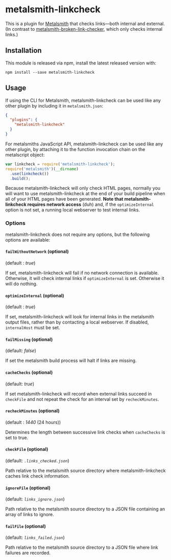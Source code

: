 # metalsmith-linkcheck

This is a plugin for [Metalsmith][] that checks links&mdash;both internal and
external. (In contrast to
[metalsmith-broken-link-checker](https://github.com/davidxmoody/metalsmith-broken-link-checker),
which only checks internal links.)

[metalsmith]: http://metalsmith.io

## Installation

This module is released via npm, install the latest released version with:

```
npm install --save metalsmith-linkcheck
```

##  Usage

If using the CLI for Metalsmith, metalsmith-linkcheck can be used like any other plugin by including it in `metalsmith.json`:

```json
{
  "plugins": {
    "metalsmith-linkcheck"
  }
}
```

For metalsmiths JavaScript API, metalsmith-linkcheck can be used like any other plugin, by attaching it to the function invocation chain on the metalscript object:

```js
var linkcheck = require('metalsmith-linkcheck');
require('metalsmith')(__dirname)
  .use(linkcheck())
  .build();
```

Because metalsmith-linkcheck will only check HTML pages, normally you will
want to use metalsmith-linkcheck at the end of your build pipeline when all
of your HTML pages have been generated. **Note that metalsmith-linkcheck
requires network access** (duh) and, if the `optimizeInternal` option is not
set, a running local webserver to test internal links.

### Options

metalsmith-linkcheck does not require any options, but the following options
are available:

#### `failWithoutNetwork` (optional)

(default : *true*)

If set, metalsmith-linkcheck will fail if no network
  connection is available. Otherwise, it will check internal links if
  `optimizeInternal` is set. Otherwise it will do nothing.

#### `optimizeInternal` (optional)

(default : *true*)

If set, metalsmith-linkcheck will look for internal
  links in the metalsmith output files, rather than by contacting a local
  webserver. If disabled, `internalHost` must be set.

#### `failMissing` (optional)

(default: *false*)

If set the metalsmith build process will halt if links are missing.

#### `cacheChecks` (optional)

(default: *true*)

If set metalsmith-linkcheck will record when external links succeed in
`checkFile` and not repeat the check for an interval set by `recheckMinutes`.

#### `recheckMinutes` (optional)

(default : *1440* (24 hours))

Determines the length between successive link checks when `cacheChecks` is
set to true.

#### `checkFile` (optional)

(default: *`.links_checked.json`*)

Path relative to the metalsmith source directory where
  metalsmith-linkcheck caches link check information.

#### `ignoreFile` (optional)

(default: *`links_ignore.json`*)

Path relative to the metalsmith source directory to a JSON
  file containing an array of links to ignore.

#### `failFile` (optional)

(default: *`links_failed.json`*)

Path relative to the metalsmith source directory to a JSON file where link
failures are recorded.

